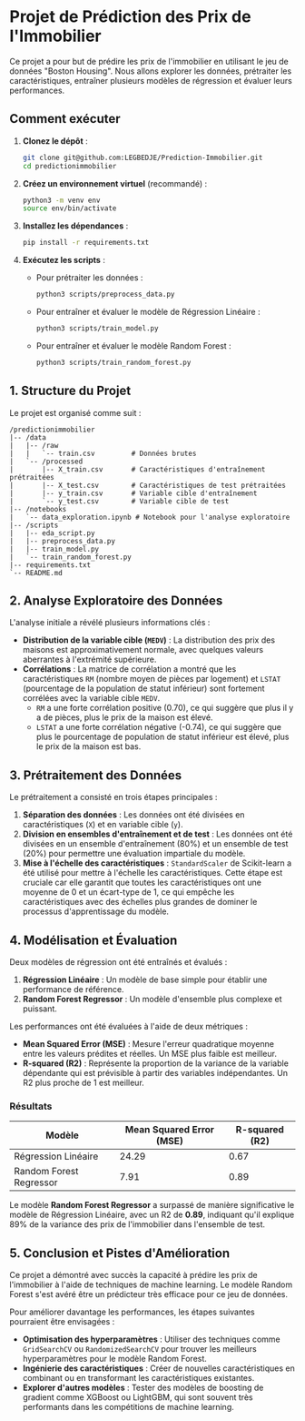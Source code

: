 # Projet de Prédiction des Prix de l'Immobilier

Ce projet a pour but de prédire les prix de l'immobilier en utilisant le jeu de données "Boston Housing". Nous allons explorer les données, prétraiter les caractéristiques, entraîner plusieurs modèles de régression et évaluer leurs performances.

## Comment exécuter

1.  **Clonez le dépôt** :
    ```bash
    git clone git@github.com:LEGBEDJE/Prediction-Immobilier.git
    cd predictionimmobilier
    ```

2.  **Créez un environnement virtuel** (recommandé) :
    ```bash
    python3 -m venv env
    source env/bin/activate
    ```

3.  **Installez les dépendances** :
    ```bash
    pip install -r requirements.txt
    ```

4.  **Exécutez les scripts** :

    *   Pour prétraiter les données :
        ```bash
        python3 scripts/preprocess_data.py
        ```

    *   Pour entraîner et évaluer le modèle de Régression Linéaire :
        ```bash
        python3 scripts/train_model.py
        ```

    *   Pour entraîner et évaluer le modèle Random Forest :
        ```bash
        python3 scripts/train_random_forest.py
        ```

## 1. Structure du Projet

Le projet est organisé comme suit :

```
/predictionimmobilier
|-- /data
|   |-- /raw
|   |   `-- train.csv         # Données brutes
|   `-- /processed
|       |-- X_train.csv       # Caractéristiques d'entraînement prétraitées
|       |-- X_test.csv        # Caractéristiques de test prétraitées
|       |-- y_train.csv       # Variable cible d'entraînement
|       `-- y_test.csv        # Variable cible de test
|-- /notebooks
|   `-- data_exploration.ipynb # Notebook pour l'analyse exploratoire
|-- /scripts
|   |-- eda_script.py
|   |-- preprocess_data.py
|   |-- train_model.py
|   `-- train_random_forest.py
|-- requirements.txt
`-- README.md
```

## 2. Analyse Exploratoire des Données

L'analyse initiale a révélé plusieurs informations clés :

*   **Distribution de la variable cible (`MEDV`)** : La distribution des prix des maisons est approximativement normale, avec quelques valeurs aberrantes à l'extrémité supérieure.
*   **Corrélations** : La matrice de corrélation a montré que les caractéristiques `RM` (nombre moyen de pièces par logement) et `LSTAT` (pourcentage de la population de statut inférieur) sont fortement corrélées avec la variable cible `MEDV`.
    *   `RM` a une forte corrélation positive (0.70), ce qui suggère que plus il y a de pièces, plus le prix de la maison est élevé.
    *   `LSTAT` a une forte corrélation négative (-0.74), ce qui suggère que plus le pourcentage de population de statut inférieur est élevé, plus le prix de la maison est bas.

## 3. Prétraitement des Données

Le prétraitement a consisté en trois étapes principales :

1.  **Séparation des données** : Les données ont été divisées en caractéristiques (`X`) et en variable cible (`y`).
2.  **Division en ensembles d'entraînement et de test** : Les données ont été divisées en un ensemble d'entraînement (80%) et un ensemble de test (20%) pour permettre une évaluation impartiale du modèle.
3.  **Mise à l'échelle des caractéristiques** : `StandardScaler` de Scikit-learn a été utilisé pour mettre à l'échelle les caractéristiques. Cette étape est cruciale car elle garantit que toutes les caractéristiques ont une moyenne de 0 et un écart-type de 1, ce qui empêche les caractéristiques avec des échelles plus grandes de dominer le processus d'apprentissage du modèle.

## 4. Modélisation et Évaluation

Deux modèles de régression ont été entraînés et évalués :

1.  **Régression Linéaire** : Un modèle de base simple pour établir une performance de référence.
2.  **Random Forest Regressor** : Un modèle d'ensemble plus complexe et puissant.

Les performances ont été évaluées à l'aide de deux métriques :
*   **Mean Squared Error (MSE)** : Mesure l'erreur quadratique moyenne entre les valeurs prédites et réelles. Un MSE plus faible est meilleur.
*   **R-squared (R2)** : Représente la proportion de la variance de la variable dépendante qui est prévisible à partir des variables indépendantes. Un R2 plus proche de 1 est meilleur.

### Résultats

| Modèle                  | Mean Squared Error (MSE) | R-squared (R2) |
| ----------------------- | ------------------------ | -------------- |
| Régression Linéaire     | 24.29                    | 0.67           |
| Random Forest Regressor | 7.91                     | 0.89           |

Le modèle **Random Forest Regressor** a surpassé de manière significative le modèle de Régression Linéaire, avec un R2 de **0.89**, indiquant qu'il explique 89% de la variance des prix de l'immobilier dans l'ensemble de test.

## 5. Conclusion et Pistes d'Amélioration

Ce projet a démontré avec succès la capacité à prédire les prix de l'immobilier à l'aide de techniques de machine learning. Le modèle Random Forest s'est avéré être un prédicteur très efficace pour ce jeu de données.

Pour améliorer davantage les performances, les étapes suivantes pourraient être envisagées :

*   **Optimisation des hyperparamètres** : Utiliser des techniques comme `GridSearchCV` ou `RandomizedSearchCV` pour trouver les meilleurs hyperparamètres pour le modèle Random Forest.
*   **Ingénierie des caractéristiques** : Créer de nouvelles caractéristiques en combinant ou en transformant les caractéristiques existantes.
*   **Explorer d'autres modèles** : Tester des modèles de boosting de gradient comme XGBoost ou LightGBM, qui sont souvent très performants dans les compétitions de machine learning.
